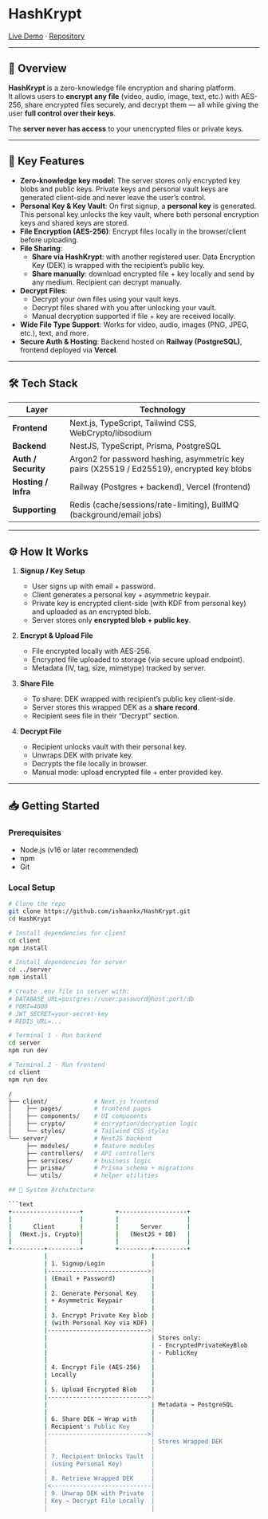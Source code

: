 # HashKrypt

[Live Demo](https://hash-krypt.vercel.app) · [Repository](https://github.com/ishaankx/HashKrypt)

---

## 🚀 Overview

**HashKrypt** is a zero-knowledge file encryption and sharing platform.  
It allows users to **encrypt any file** (video, audio, image, text, etc.) with AES-256, share encrypted files securely, and decrypt them — all while giving the user **full control over their keys**.  

The **server never has access** to your unencrypted files or private keys.  

---

## 🔐 Key Features

- **Zero-knowledge key model**: The server stores only encrypted key blobs and public keys. Private keys and personal vault keys are generated client-side and never leave the user’s control.
- **Personal Key & Key Vault**: On first signup, a **personal key** is generated. This personal key unlocks the key vault, where both personal encryption keys and shared keys are stored.
- **File Encryption (AES-256)**: Encrypt files locally in the browser/client before uploading.
- **File Sharing**:
  - **Share via HashKrypt**: with another registered user. Data Encryption Key (DEK) is wrapped with the recipient’s public key.
  - **Share manually**: download encrypted file + key locally and send by any medium. Recipient can decrypt manually.
- **Decrypt Files**:
  - Decrypt your own files using your vault keys.
  - Decrypt files shared with you after unlocking your vault.
  - Manual decryption supported if file + key are received locally.
- **Wide File Type Support**: Works for video, audio, images (PNG, JPEG, etc.), text, and more.
- **Secure Auth & Hosting**: Backend hosted on **Railway (PostgreSQL)**, frontend deployed via **Vercel**.

---

## 🛠 Tech Stack

| Layer              | Technology |
|--------------------|------------|
| **Frontend**       | Next.js, TypeScript, Tailwind CSS, WebCrypto/libsodium |
| **Backend**        | NestJS, TypeScript, Prisma, PostgreSQL |
| **Auth / Security**| Argon2 for password hashing, asymmetric key pairs (X25519 / Ed25519), encrypted key blobs |
| **Hosting / Infra**| Railway (Postgres + backend), Vercel (frontend) |
| **Supporting**     | Redis (cache/sessions/rate-limiting), BullMQ (background/email jobs) |

---

## ⚙️ How It Works

1. **Signup / Key Setup**  
   - User signs up with email + password.  
   - Client generates a personal key + asymmetric keypair.  
   - Private key is encrypted client-side (with KDF from personal key) and uploaded as an encrypted blob.  
   - Server stores only **encrypted blob + public key**.

2. **Encrypt & Upload File**  
   - File encrypted locally with AES-256.  
   - Encrypted file uploaded to storage (via secure upload endpoint).  
   - Metadata (IV, tag, size, mimetype) tracked by server.

3. **Share File**  
   - To share: DEK wrapped with recipient’s public key client-side.  
   - Server stores this wrapped DEK as a **share record**.  
   - Recipient sees file in their “Decrypt” section.

4. **Decrypt File**  
   - Recipient unlocks vault with their personal key.  
   - Unwraps DEK with private key.  
   - Decrypts the file locally in browser.  
   - Manual mode: upload encrypted file + enter provided key.

---

## 📥 Getting Started

### Prerequisites

- Node.js (v16 or later recommended)  
- npm  
- Git  

### Local Setup

```bash
# Clone the repo
git clone https://github.com/ishaankx/HashKrypt.git
cd HashKrypt

# Install dependencies for client
cd client
npm install

# Install dependencies for server
cd ../server
npm install

# Create .env file in server with:
# DATABASE_URL=postgres://user:password@host:port/db
# PORT=4000
# JWT_SECRET=your-secret-key
# REDIS_URL=...

# Terminal 1 - Run backend
cd server
npm run dev

# Terminal 2 - Run frontend
cd client
npm run dev

/
├── client/             # Next.js frontend
│    ├── pages/         # frontend pages
│    ├── components/    # UI components
│    ├── crypto/        # encryption/decryption logic
│    └── styles/        # Tailwind CSS styles
└── server/             # NestJS backend
     ├── modules/       # feature modules
     ├── controllers/   # API controllers
     ├── services/      # business logic
     ├── prisma/        # Prisma schema + migrations
     └── utils/         # helper utilities

## 📐 System Architecture

```text
+-------------------+         +-------------------+
|                   |         |                   |
|      Client       |         |      Server       |
|  (Next.js, Crypto)|         |   (NestJS + DB)   |
|                   |         |                   |
+---------+---------+         +---------+---------+
          |                             |
          | 1. Signup/Login             |
          |---------------------------->|
          | (Email + Password)          |
          |                             |
          | 2. Generate Personal Key    |
          | + Asymmetric Keypair        |
          |                             |
          | 3. Encrypt Private Key blob |
          | (with Personal Key via KDF) |
          |---------------------------->|
          |                             | Stores only:
          |                             | - EncryptedPrivateKeyBlob
          |                             | - PublicKey
          |                             |
          | 4. Encrypt File (AES-256)   |
          | Locally                     |
          |                             |
          | 5. Upload Encrypted Blob    |
          |---------------------------->|
          |                             | Metadata → PostgreSQL
          |                             |
          | 6. Share DEK → Wrap with    |
          | Recipient's Public Key      |
          |---------------------------->|
          |                             | Stores Wrapped DEK
          |                             |
          | 7. Recipient Unlocks Vault  |
          | (using Personal Key)        |
          |                             |
          | 8. Retrieve Wrapped DEK     |
          |<----------------------------|
          | 9. Unwrap DEK with Private  |
          | Key → Decrypt File Locally  |
          |                             |
